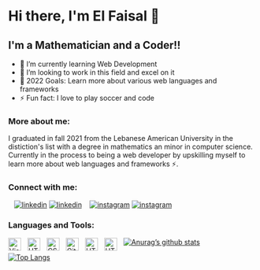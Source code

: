 # Hi there, I'm El Faisal 👋 

## I'm a Mathematician and a Coder!!

- 🌱 I’m currently learning Web Development 
- 👯 I’m looking to work in this field and excel on it
- 🥅 2022 Goals: Learn more about various web languages and frameworks
- ⚡ Fun fact: I love to play soccer and code

### More about me:
I graduated in fall 2021 from the Lebanese American University in the distiction's list with a degree in mathematics an minor in computer science. Currently in the process to being a web developer by upskilling myself to learn more about web languages and frameworks ⚡.  

### Connect with me:
&nbsp;&nbsp;
[![linkedin](https://img.shields.io/badge/LinkedIn-0077B5?style=for-the-badge&logo=linkedin&logoColor=white)](https://linkedin.com/in/el-faisal-alaaeddine-65b289217#gh-light-mode-only)
[![linkedin](https://img.shields.io/badge/LinkedIn-0077B5?style=for-the-badge&logo=linkedin&logoColor=white)](https://linkedin.com/in/el-faisal-alaaeddine-65b289217#gh-dark-mode-only)
&nbsp;&nbsp;
[![instagram](./img/instagram-light.svg)](https://instagram.com/faisal._2000#gh-light-mode-only)
[![instagram](./img/instagram-dark.svg)](https://instagram.com/faisal._2000#gh-dark-mode-only)

[instagram]: https://instagram.com
[linkedin]: https://linkedin.com/in

### Languages and Tools:
<img align="left" alt="Visual Studio Code" width="26px" src="https://cdn.jsdelivr.net/gh/devicons/devicon/icons/vscode/vscode-original.svg" style="padding-right:10px;" />
<img align="left" alt="HTML5" width="26px" src="https://cdn.jsdelivr.net/gh/devicons/devicon/icons/html5/html5-original.svg" style="padding-right:10px;" />
<img align="left" alt="CSS3" width="26px" src="https://cdn.jsdelivr.net/gh/devicons/devicon/icons/css3/css3-original.svg" style="padding-right:10px;" />
<img align="left" alt="Git" width="26px" src="https://cdn.jsdelivr.net/gh/devicons/devicon/icons/git/git-original.svg" style="padding-right:10px;" />
<img align="left" alt="HTML5" width="26px" src="https://cdn.jsdelivr.net/gh/devicons/devicon/icons/python/python-original.svg" style="padding-right:10px;"/>
<img align="left" alt="HTML5" width="26px"  src="https://cdn.jsdelivr.net/gh/devicons/devicon/icons/java/java-original-wordmark.svg"
 style="padding-right:10px;"/>
 
[![Anurag’s github stats](https://github-readme-stats.vercel.app/api?username=El-FaisalAlaaeddine)](https://github.com/El-FaisalAlaaeddine)

[![Top Langs](https://github-readme-stats.vercel.app/api/top-langs/?username=El-FaisalAlaaeddine&layout=compact)](https://github.com/El-FaisalAlaaeddine)

